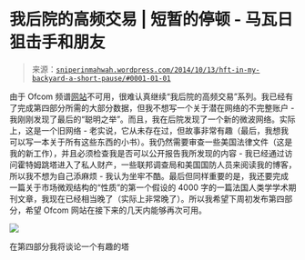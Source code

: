 <!--yml

category: 未分类

date: 2024-05-18 14:18:41

-->

# 我后院的高频交易 | 短暂的停顿 - 马瓦日狙击手和朋友

> 来源：[`sniperinmahwah.wordpress.com/2014/10/13/hft-in-my-backyard-a-short-pause/#0001-01-01`](https://sniperinmahwah.wordpress.com/2014/10/13/hft-in-my-backyard-a-short-pause/#0001-01-01)

由于 Ofcom 频谱[网站](http://spectruminfo.ofcom.org.uk/spectrumInfo/)不可用，很难认真继续“我后院的高频交易”系列。我已经有了完成第四部分所需的大部分数据，但我不想写一个关于潜在网络的不完整账户 - 我刚刚发现了最后的“聪明之举”。而且，我在后院发现了一个新的微波网络。实际上，这是一个旧网络 - 老实说，它从未存在过，但故事非常有趣（最后，我想我可以写一本关于所有这些东西的小书）。我仍然需要审查一些美国法律文件（这是我的新工作），并且必须检查我是否可以公开报告我所发现的内容 - 我已经通过访问霍特姆跳塔进入了私人财产，一些联邦调查局和美国国防人员来阅读我的博客，所以我不想为自己添麻烦 - 我认为坐牢不酷。最后但同样重要的是，我还要完成一篇关于市场微观结构的“性质”的第一个假设的 4000 字的一篇法国人类学学术期刊文章，我现在已经相当晚了（实际上非常晚了）。所以我希望下周初发布第四部分，希望 Ofcom 网站在接下来的几天内能够再次可用。

![](https://sniperinmahwah.wordpress.com/wp-content/uploads/2014/10/1185040513r.jpg)

在第四部分我将谈论一个有趣的塔

